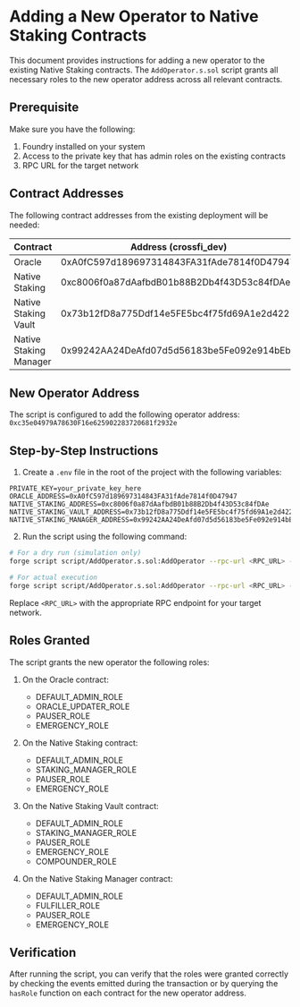 # Adding a New Operator to Native Staking Contracts

This document provides instructions for adding a new operator to the existing Native Staking contracts. The `AddOperator.s.sol` script grants all necessary roles to the new operator address across all relevant contracts.

## Prerequisite

Make sure you have the following:

1. Foundry installed on your system
2. Access to the private key that has admin roles on the existing contracts
3. RPC URL for the target network

## Contract Addresses

The following contract addresses from the existing deployment will be needed:

| Contract              | Address (crossfi_dev)                       |
|-----------------------|-------------------------------------------|
| Oracle                | 0xA0fC597d189697314843FA31fAde7814f0D47947 |
| Native Staking        | 0xc8006f0a87dAafbdB01b88B2Db4f43D53c84fDAe |
| Native Staking Vault  | 0x73b12fD8a775Ddf14e5FE5bc4f75fd69A1e2d422 |
| Native Staking Manager| 0x99242AA24DeAfd07d5d56183be5Fe092e914bEb9 |

## New Operator Address

The script is configured to add the following operator address:
`0xc35e04979A78630F16e625902283720681f2932e`

## Step-by-Step Instructions

1. Create a `.env` file in the root of the project with the following variables:

```
PRIVATE_KEY=your_private_key_here
ORACLE_ADDRESS=0xA0fC597d189697314843FA31fAde7814f0D47947
NATIVE_STAKING_ADDRESS=0xc8006f0a87dAafbdB01b88B2Db4f43D53c84fDAe
NATIVE_STAKING_VAULT_ADDRESS=0x73b12fD8a775Ddf14e5FE5bc4f75fd69A1e2d422
NATIVE_STAKING_MANAGER_ADDRESS=0x99242AA24DeAfd07d5d56183be5Fe092e914bEb9
```

2. Run the script using the following command:

```bash
# For a dry run (simulation only)
forge script script/AddOperator.s.sol:AddOperator --rpc-url <RPC_URL> -vvv

# For actual execution
forge script script/AddOperator.s.sol:AddOperator --rpc-url <RPC_URL> --broadcast -vvv
```

Replace `<RPC_URL>` with the appropriate RPC endpoint for your target network.

## Roles Granted

The script grants the new operator the following roles:

1. On the Oracle contract:
   - DEFAULT_ADMIN_ROLE
   - ORACLE_UPDATER_ROLE
   - PAUSER_ROLE
   - EMERGENCY_ROLE

2. On the Native Staking contract:
   - DEFAULT_ADMIN_ROLE
   - STAKING_MANAGER_ROLE
   - PAUSER_ROLE
   - EMERGENCY_ROLE

3. On the Native Staking Vault contract:
   - DEFAULT_ADMIN_ROLE
   - STAKING_MANAGER_ROLE
   - PAUSER_ROLE
   - EMERGENCY_ROLE
   - COMPOUNDER_ROLE

4. On the Native Staking Manager contract:
   - DEFAULT_ADMIN_ROLE
   - FULFILLER_ROLE
   - PAUSER_ROLE
   - EMERGENCY_ROLE

## Verification

After running the script, you can verify that the roles were granted correctly by checking the events emitted during the transaction or by querying the `hasRole` function on each contract for the new operator address. 